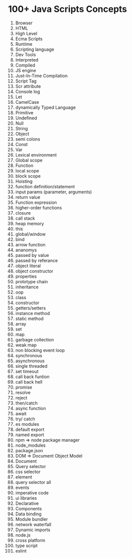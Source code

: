 # 100+ Java Scripts Concepts

1) Browser
2) HTML
3) High Level
4) Ecma Scripts
5) Runtime
6) Scripting language
7) Dev Tools
8) Interpreted
9) Compiled
10) JS engine
11) Just-In-Time Compilation
12) Script Tag
13) Scr attribute
14) Console log
15) Let
16) CamelCase
17) dynamically Typed Language
18) Primitive
19) Undefined
20) Null
21) String
22) Object
23) semi colons
24) Const
25) Var
26) Lexical environment
27) Global scope
28) Function
29) local scope
30) block scope
31) Hoisting
32) function definition/statement
33) input params (parameter, arguments)
34) return value
35) Function expression
36) higher-order functions
37) closure
38) call stack
39) heap memory
40) this
41) global/window
42) bind
43) arrow function
44) ananomys
45) passed by value
46) passed by referance
47) object literal
48) object constructor
49) properties
50) prototype chain
51) inheritance
52) oop
53) class
54) constructor
55) getters/setters
56) instance method
57) static method
58) array
59) set
60) map
61) garbage collection
62) weak map
63) non blocking event loop
64) synchronous
65) asynchronous
66) single threaded
67) set timeout
68) call back funtion
69) call back hell
70) promise
71) resolve
72) reject
73) then/catch
74) async function
75) await
76) try/ catch
77) es modules
78) default export
79) named export
80) npm => node package manager
81) node_modules
82) package.json
83) DOM => Document Object Model
84) Document
85) Query selector
86) css selector
87) element
88) query selector all
89) events
90) imperative code
91) ui libraries
92) Declarative
93) Components
94) Data binding
95) Module bundler
96) network waterfall
97) Dynamic imports
98) node.js
99) cross platform
100) type script
101) eslint
